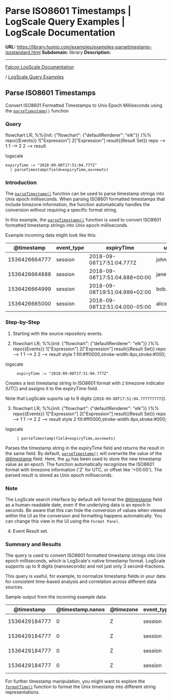 # Parse ISO8601 Timestamps | LogScale Query Examples | LogScale Documentation

**URL:** https://library.humio.com/examples/examples-parsetimestamp-isostandard.html
**Subdomain:** library
**Description:** 

---

[Falcon LogScale Documentation](https://library.humio.com)

/ [LogScale Query Examples](examples.html)

## Parse ISO8601 Timestamps

Convert ISO8601 Formatted Timestamps to Unix Epoch Milliseconds using the [`parseTimestamp()`](https://library.humio.com/data-analysis/functions-parsetimestamp.html) function 

### Query

flowchart LR; %%{init: {"flowchart": {"defaultRenderer": "elk"}} }%% repo{{Events}} 1["Expression"] 2["Expression"] result{{Result Set}} repo --> 1 1 --> 2 2 --> result

logscale
    
    
    expiryTime := "2018-09-08T17:51:04.777Z"
      | parseTimestamp(field=expiryTime,as=newts)

### Introduction

The [`parseTimestamp()`](https://library.humio.com/data-analysis/functions-parsetimestamp.html) function can be used to parse timestamp strings into Unix epoch milliseconds. When parsing ISO8601 formatted timestamps that include timezone information, the function automatically handles the conversion without requiring a specific format string. 

In this example, the [`parseTimestamp()`](https://library.humio.com/data-analysis/functions-parsetimestamp.html) function is used to convert ISO8601 formatted timestamp strings into Unix epoch milliseconds. 

Example incoming data might look like this: 

@timestamp| event_type| expiryTime| user  
---|---|---|---  
1536426664777| session| 2018-09-08T17:51:04.777Z| john.doe  
1536426664888| session| 2018-09-08T17:51:04.888+00:00| jane.smith  
1536426664999| session| 2018-09-08T19:51:04.999+02:00| bob.wilson  
1536426665000| session| 2018-09-08T12:51:04.000-05:00| alice.jones  
  
### Step-by-Step

  1. Starting with the source repository events.

  2. flowchart LR; %%{init: {"flowchart": {"defaultRenderer": "elk"}} }%% repo{{Events}} 1["Expression"] 2["Expression"] result{{Result Set}} repo --> 1 1 --> 2 2 --> result style 1 fill:#ff0000,stroke-width:4px,stroke:#000;

logscale
         
         expiryTime := "2018-09-08T17:51:04.777Z"

Creates a test timestamp string in ISO8601 format with `Z` timezone indicator (UTC) and assigns it to the expiryTime field. 

Note that LogScale suports up to 9 digits (`2018-09-08T17:51:04.777777777Z`). 

  3. flowchart LR; %%{init: {"flowchart": {"defaultRenderer": "elk"}} }%% repo{{Events}} 1["Expression"] 2["Expression"] result{{Result Set}} repo --> 1 1 --> 2 2 --> result style 2 fill:#ff0000,stroke-width:4px,stroke:#000;

logscale
         
         | parseTimestamp(field=expiryTime,as=newts)

Parses the timestamp string in the expiryTime field and returns the result in the same field. By default, [`parseTimestamp()`](https://library.humio.com/data-analysis/functions-parsetimestamp.html) will overwrite the value of the [@timestamp](https://library.humio.com/data-analysis/searching-data-event-fields.html#searching-data-event-fields-metadata-timestamp) field. Here, the [_`as`_](https://library.humio.com/data-analysis/functions-parsetimestamp.html#query-functions-parsetimestamp-as) has been used to store the new timestamp value as an epoch. The function automatically recognizes the ISO8601 format with timezone information ('Z' for UTC, or offset like '+00:00'). The parsed result is stored as Unix epoch milliseconds. 

### Note

The LogScale search interface by default will format the [@timestamp](https://library.humio.com/data-analysis/searching-data-event-fields.html#searching-data-event-fields-metadata-timestamp) field as a human-readable date, even if the underlying data is an epoch in seconds. Be aware that this can hide the conversion of values when viewed within the UI as the conversion and formatting happens automatically. You can change this view in the UI using the `Format Panel`. 

  4. Event Result set.




### Summary and Results

The query is used to convert ISO8601 formatted timestamp strings into Unix epoch milliseconds, which is LogScale's native timestamp format. LogScale supports up to 9 digits (nanoseconds) and not just only 3 second-fractions. 

This query is useful, for example, to normalize timestamp fields in your data for consistent time-based analysis and correlation across different data sources. 

Sample output from the incoming example data: 

@timestamp| @timestamp.nanos| @timezone| event_type| expiryTime| user  
---|---|---|---|---|---  
1536429184777| 0| Z| session| 2018-09-08T17:53:04.777Z| john.doe  
1536429184777| 0| Z| session| 2018-09-08T17:53:04.777Z| jane.smith  
1536429184777| 0| Z| session| 2018-09-08T17:53:04.777Z| bob.wilson  
1536429184777| 0| Z| session| 2018-09-08T17:53:04.777Z| alice.jones  
  
For further timestamp manipulation, you might want to explore the [`formatTime()`](https://library.humio.com/data-analysis/functions-formattime.html) function to format the Unix timestamp into different string representations.
